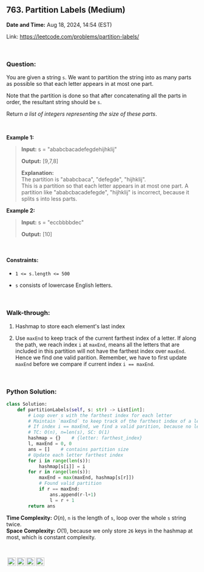 ## 763. Partition Labels (Medium)
**Date and Time:** Aug 18, 2024, 14:54 (EST)

Link: https://leetcode.com/problems/partition-labels/

<br>

### Question:
You are given a string `s`. We want to partition the string into as many parts as possible so that each letter appears in at most one part.

Note that the partition is done so that after concatenating all the parts in order, the resultant string should be `s`.

Return _a list of integers representing the size of these parts_.

<br>

**Example 1:**
> **Input:** s = "ababcbacadefegdehijhklij"
> 
> **Output:** [9,7,8]
>
> **Explanation:** <br>
> The partition is "ababcbaca", "defegde", "hijhklij". <br>
> This is a partition so that each letter appears in at most one part.
> A partition like "ababcbacadefegde", "hijhklij" is incorrect, because it splits s into less parts.

**Example 2:**
> **Input:** s = "eccbbbbdec"
> 
> **Output:** [10]

<br>

#### Constraints:
* `1 <= s.length <= 500`

* `s` consists of lowercase English letters.

<br>

### Walk-through: 
1. Hashmap to store each element's last index

2. Use `maxEnd` to keep track of the current farthest index of a letter. If along the path, we reach index `i` at `maxEnd`, means all the letters that are included in this partition will not have the farthest index over `maxEnd`. Hence we find one valid parition. Remember, we have to first update `maxEnd` before we compare if current index `i == maxEnd`.

<br>

### Python Solution:
```python
class Solution:
    def partitionLabels(self, s: str) -> List[int]:
        # Loop over s with the farthest index for each letter
        # Maintain `maxEnd` to keep track of the farthest index of a letter
        # If index i == maxEnd, we find a valid parition, because no letter has farthest index over maxEnd
        # TC: O(n), n=len(s), SC: O(1)
        hashmap = {}    # {letter: farthest_index}
        l, maxEnd = 0, 0
        ans = []    # contains partition size
        # Update each letter farthest index
        for i in range(len(s)):
            hashmap[s[i]] = i
        for r in range(len(s)):
            maxEnd = max(maxEnd, hashmap[s[r]])
            # Found valid partition
            if r == maxEnd:
                ans.append(r-l+1)
                l = r + 1
        return ans
```
**Time Complexity:** $O(n)$, `n` is the length of `s`, loop over the whole `s` string twice. <br>
**Space Complexity:** $O(1)$, because we only store `26` keys in the hashmap at most, which is constant complexity.

<br>

<img style="height:22px!important;margin-left:3px;vertical-align:text-bottom;" src="https://mirrors.creativecommons.org/presskit/icons/cc.svg?ref=chooser-v1" alt="CC BY-NC-SA" title="CC BY-NC-SA"><img style="height:22px!important;margin-left:3px;vertical-align:text-bottom;" src="https://mirrors.creativecommons.org/presskit/icons/by.svg?ref=chooser-v1" alt="BY: credit must be given to the creator" title="BY: credit must be given to the creator"><img style="height:22px!important;margin-left:3px;vertical-align:text-bottom;" src="https://mirrors.creativecommons.org/presskit/icons/nc.svg?ref=chooser-v1" alt="NC: Only noncommercial uses of the work are permitted" title="NC: Only noncommercial uses of the work are permitted"><img style="height:22px!important;margin-left:3px;vertical-align:text-bottom;" src="https://mirrors.creativecommons.org/presskit/icons/sa.svg?ref=chooser-v1" alt="SA: Adaptations must be shared under the same terms" title="SA: Adaptations must be shared under the same terms">